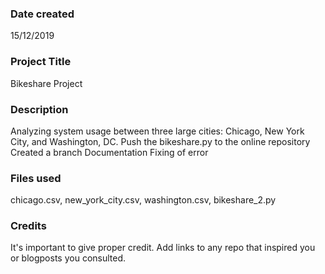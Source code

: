 ### Date created
15/12/2019

### Project Title
Bikeshare Project

### Description
Analyzing system usage between three large cities: Chicago, New York City, and Washington, DC.
Push the bikeshare.py to the online repository
Created a branch Documentation
Fixing of error

### Files used
chicago.csv, new_york_city.csv, washington.csv, bikeshare_2.py

### Credits
It's important to give proper credit. Add links to any repo that inspired you or blogposts you consulted.


